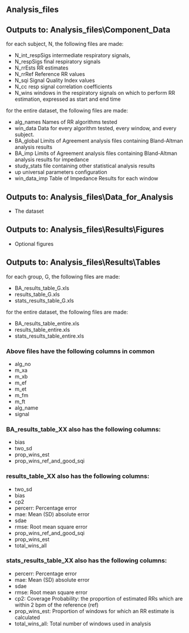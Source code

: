 ## Analysis_files


## Outputs to: Analysis_files\Component_Data

for each subject, N, the following files are made:
- N_int_respSigs      intermediate respiratory signals,
- N_respSigs          final respiratory signals
- N_rrEsts            RR estimates
- N_rrRef             Reference RR values
- N_sqi               Signal Quality Index values
- N_cc                resp signal correlation coefficients     
- N_wins              windows in the respiratory signals on which to perform RR estimation, expressed as start and end time 
    
for the entire dataset, the following files are made:
- alg_names           Names of RR algorithms tested
- win_data            Data for every algorithm tested, every window, and every subject.
- BA_global           Limits of Agreement analysis files containing Bland-Altman analysis results 
- BA_imp              Limits of Agreement analysis files containing Bland-Altman analysis results for impedance
- study_stats         file containing other statistical analysis results
- up                  universal parameters configuration
- win_data_imp        Table of Impedance Results for each window                        



## Outputs to: Analysis_files\Data_for_Analysis

- The dataset


## Outputs to: Analysis_files\Results\Figures
- Optional figures


## Outputs to: Analysis_files\Results\Tables

for each group, G, the following files are made:
- BA_results_table_G.xls
- results_table_G.xls
- stats_results_table_G.xls

for the entire dataset, the following files are made:
- BA_results_table_entire.xls
- results_table_entire.xls
- stats_results_table_entire.xls

### Above files have the following columns in common
- alg_no	
- m_xa	
- m_xb	
- m_ef	
- m_et	
- m_fm	
- m_ft	
- alg_name
- signal	

### BA_results_table_XX also has the following columns: 
- bias	
- two_sd	
- prop_wins_est	
- prop_wins_ref_and_good_sqi

### results_table_XX also has the following columns: 
- two_sd	
- bias	
- cp2	
- percerr: Percentage error	    
- mae: Mean (SD) absolute error
- sdae	
- rmse: Root mean square error	
- prop_wins_ref_and_good_sqi	
- prop_wins_est	
- total_wins_all


### stats_results_table_XX also has the following columns: 
- percerr: Percentage error	 	
- mae: Mean (SD) absolute error	
- sdae	
- rmse: Root mean square error		
- cp2: Coverage Probability: the proportion of estimated RRs which are within 2 bpm of the reference (ref)
- prop_wins_est: Proportion of windows for which an RR estimate is calculated
- total_wins_all: Total number of windows used in analysis

